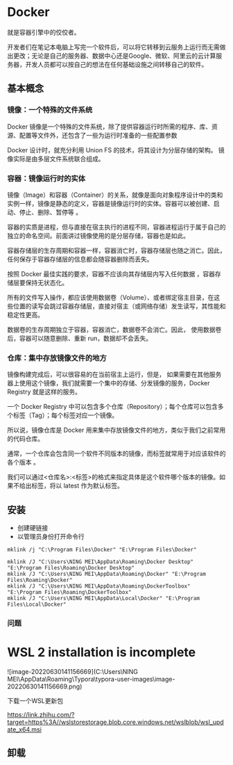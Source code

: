 # Docker

就是容器引擎中的佼佼者。

开发者们在笔记本电脑上写完一个软件后，可以将它转移到云服务上运行而无需做出更改；无论是自己的服务器、数据中心还是Google、微软、阿里云的云计算服务器，开发人员都可以按自己的想法在任何基础设施之间转移自己的软件。

## 基本概念

### 镜像：一个特殊的文件系统

Docker 镜像是一个特殊的文件系统，除了提供容器运行时所需的程序、库、资源、配置等文件外，还包含了一些为运行时准备的一些配置参数

Docker 设计时，就充分利用 Union FS 的技术，将其设计为分层存储的架构。 镜像实际是由多层文件系统联合组成。

### 容器：镜像运行时的实体

镜像（Image）和容器（Container）的关系，就像是面向对象程序设计中的类和实例一样，镜像是静态的定义，容器是镜像运行时的实体。容器可以被创建、启动、停止、删除、暂停等 。

容器的实质是进程，但与直接在宿主执行的进程不同，容器进程运行于属于自己的独立的命名空间。前面讲过镜像使用的是分层存储，容器也是如此。

容器存储层的生存周期和容器一样，容器消亡时，容器存储层也随之消亡。因此，任何保存于容器存储层的信息都会随容器删除而丢失。

按照 Docker 最佳实践的要求，容器不应该向其存储层内写入任何数据 ，容器存储层要保持无状态化。

所有的文件写入操作，都应该使用数据卷（Volume）、或者绑定宿主目录，在这些位置的读写会跳过容器存储层，直接对宿主（或网络存储）发生读写，其性能和稳定性更高。

数据卷的生存周期独立于容器，容器消亡，数据卷不会消亡。因此， 使用数据卷后，容器可以随意删除、重新 run，数据却不会丢失。

### 仓库：集中存放镜像文件的地方

镜像构建完成后，可以很容易的在当前宿主上运行，但是， 如果需要在其他服务器上使用这个镜像，我们就需要一个集中的存储、分发镜像的服务，Docker Registry 就是这样的服务。

一个 Docker Registry 中可以包含多个仓库（Repository）；每个仓库可以包含多个标签（Tag）；每个标签对应一个镜像。

所以说，镜像仓库是 Docker 用来集中存放镜像文件的地方，类似于我们之前常用的代码仓库。

通常，一个仓库会包含同一个软件不同版本的镜像，而标签就常用于对应该软件的各个版本 。

我们可以通过<仓库名>:<标签>的格式来指定具体是这个软件哪个版本的镜像。如果不给出标签，将以 latest 作为默认标签。

## 安装

- 创建硬链接
- 以管理员身份打开命令行

```shell
mklink /j "C:\Program Files\Docker" "E:\Program Files\Docker"

mklink /J "C:\Users\NING MEI\AppData\Roaming\Docker Desktop" "E:\Program Files\Roaming\Docker Desktop"
mklink /J "C:\Users\NING MEI\AppData\Roaming\Docker" "E:\Program Files\Roaming\Docker"
mklink /J "C:\Users\NING MEI\AppData\Roaming\DockerToolbox" "E:\Program Files\Roaming\DockerToolbox"
mklink /J "C:\Users\NING MEI\AppData\Local\Docker" "E:\Program Files\Local\Docker"
```
### 问题

# WSL 2 installation is incomplete

![image-20220630141156669](C:\Users\NING MEI\AppData\Roaming\Typora\typora-user-images\image-20220630141156669.png)

下载一个WSL更新包

https://link.zhihu.com/?target=https%3A//wslstorestorage.blob.core.windows.net/wslblob/wsl_update_x64.msi

## 卸载

